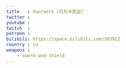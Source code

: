 ```yaml
---
title   : Vuurwerk (红杉木脸盆)
twitter :
youtube :
twitch  :
patreon :
bilibili: https://space.bilibili.com/593922
country : cn
weapons :
    - sword-and-shield
---
```

